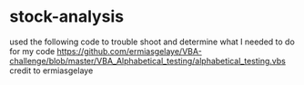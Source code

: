 # stock-analysis



used the following code to trouble shoot and determine what I needed to do for my code
https://github.com/ermiasgelaye/VBA-challenge/blob/master/VBA_Alphabetical_testing/alphabetical_testing.vbs
  credit to ermiasgelaye

  
